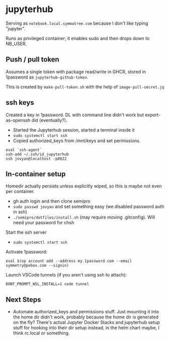 # jupyterhub

Serving as `notebook.local.symmatree.com` because I don't like typing "jupyter".

Runs as privileged container; it enables sudo and then drops down to NB_USER.

## Push / pull token

Assumes a single token with package read/write in GHCR, stored in
1password as `jupyterhub-github-token`.

This is created by `make-pull-token.sh` with the help of `image-pull-secret.jq`

## ssh keys

Created a key in 1password. DL with command line didn't work but
export-as-openssh did (eventually?).

- Started the Jupyterhub session, started a terminal inside it
- `sudo systemctl start ssh`
- Copied authorized_keys from /mnt/keys and set permissions.

```
eval `ssh-agent`
ssh-add ~/.ssh/id_jupyterhub
ssh jovyan@localhost -p8022
```

## In-container setup

Homedir actually persists unless explicitly wiped, so this is maybe not even per container.

- gh auth login and then clone semipro
- `sudo passwd jovyan` and set something easy (we disabled password auth in ssh)
- `./semipro/dotfiles/install.sh` (may require moving .gitconfig). Will need your password for chsh

Start the ssh server

- `sudo systemctl start ssh`

Activate 1password:

`eval $(op account add --address my.1password.com --email symmetry@pobox.com --signin)`

Launch VSCode tunnels (if you aren't using ssh to attach):

`DONT_PROMPT_WSL_INSTALL=1 code tunnel`

## Next Steps

- Automate authorized_keys and permissions stuff. Just mounting it into the home dir didn't work,
  probably because the home dir is generated on the fly? There's actual Jupyter Docker Stacks and
  jupyterhub setup stuff for hooking into their dir setup instead, in the helm chart maybe, I think rc.local or something.
